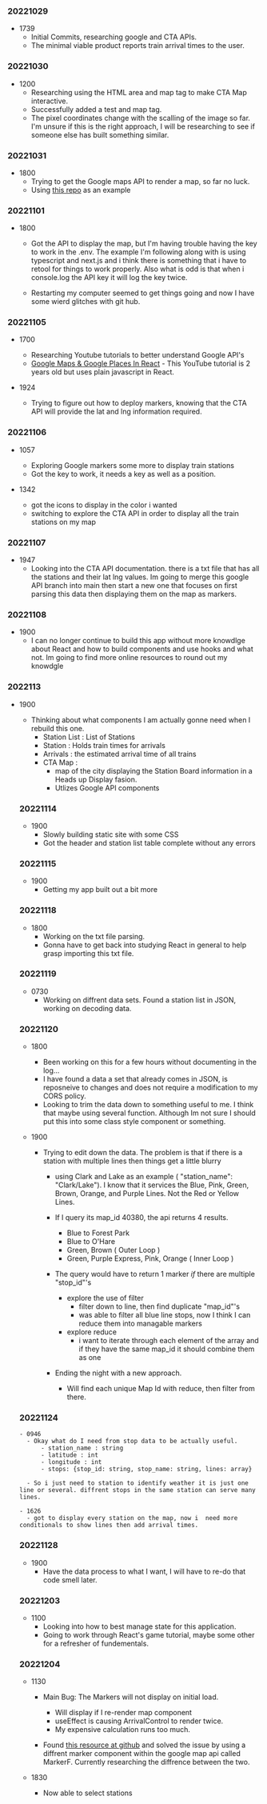 ### 20221029

- 1739 
  - Initial Commits, researching google and CTA APIs. 
  - The minimal viable product reports train arrival times to the user. 

### 20221030
- 1200 
    - Researching using the HTML area and map tag to make CTA Map interactive. 
    - Successfully added a test and map tag. 
    - The pixel coordinates change with the scalling of the image so far. I'm unsure if this is the right approach, I will be researching to see if someone else has built something similar. 


### 20221031
- 1800
    - Trying to get the Google maps API to render a map, so far no luck. 
    - Using [this repo](https://github.com/leighhalliday/google-maps-react-crash-course) as an example 

### 20221101
- 1800 

    - Got the API to display the map, but I'm having trouble having the key to work in the .env. The example I'm following along with is using typescript and next.js and i think there is something that i have to retool for things to work properly. Also what is odd is that when i console.log the API key it will log the key twice.
    
    - Restarting my computer seemed to get things going and now I have some wierd glitches with git hub.

### 20221105
- 1700 
  - Researching Youtube tutorials to better understand Google API's
  - [Google Maps & Google Places In React](https://www.youtube.com/watch?v=WZcxJGmLbSo) - This YouTube tutorial is 2 years old but uses plain javascript in React. 

- 1924 
  - Trying to figure out how to deploy markers, knowing that the CTA API will provide the lat and lng information required. 

### 20221106
- 1057
  - Exploring Google markers some more to display train stations 
  - Got the key to work, it needs a key as well as a position. 
  
- 1342 
  - got the icons to display in the color i wanted 
  - switching to explore the CTA API in order to display all the train stations on my map

### 20221107
- 1947
  - Looking into the CTA API documentation. there is a txt file that has all the stations and their lat lng values. Im going to merge this google API branch into main then start a new one that focuses on first parsing this data then displaying them on the map as markers. 

### 20221108
- 1900
  - I can no longer continue to build this app without more knowdlge about React and how to build components and use hooks and what not. Im going to find more online resources to round out my knowdgle 

### 2022113
- 1900
  - Thinking about what components I am actually gonne need when I rebuild this one. 
    - Station List : List of Stations 
    - Station : Holds train times for arrivals 
    - Arrivals : the estimated arrival time of all trains
    - CTA Map : 
      - map of the city displaying the Station Board information in a Heads up Display fasion.
      - Utlizes Google API components

  ### 20221114
  - 1900
    - Slowly building static site with some CSS
    - Got the header and station list table complete without any errors 

  ### 20221115
    - 1900
      - Getting my app built out a bit more 

  ### 20221118
    - 1800
      - Working on the txt file parsing. 
      - Gonna have to get back into studying React in general to help grasp importing this txt file. 

  ### 20221119
    - 0730
      - Working on diffrent data sets. Found a station list in JSON, working on decoding data. 

  ### 20221120

    - 1800
      - Been working on this for a few hours without documenting in the log...
      - I have found a data a set that already comes in JSON, is reposneive to changes and does not require a modification to my CORS policy. 
      - Looking to trim the data down to something useful to me. I think that maybe using several function. Although Im not sure I should put this into some class style component or something. 

    - 1900
      - Trying to edit down the data. The problem is that if there is a station with multiple lines then things get a little blurry
        - using Clark and Lake as an example ( "station_name": "Clark/Lake"). I know that it services the Blue, Pink, Green, Brown, Orange, and Purple Lines. Not the Red or Yellow Lines. 
        - If I query its map_id 40380, the api returns 4 results. 
            - Blue to Forest Park
            - Blue to O'Hare
            - Green, Brown ( Outer Loop )
            - Green, Purple Express, Pink, Orange ( Inner Loop )
        - The query would have to return 1 marker *if* there are multiple "stop_id"'s
            - explore the use of filter
                - filter down to line, then find duplicate "map_id"'s 
                - was able to filter all blue line stops, now I think I can reduce them into managable markers
            - explore reduce
                - i want to iterate through each element of the array and if they have the same map_id it should combine them as one 

        - Ending the night with a new approach.
            - Will find each unique Map Id with reduce, then filter from there. 

  ### 20221124

      - 0946 
        - Okay what do I need from stop data to be actually useful. 
            - station_name : string 
            - latitude : int
            - longitude : int 
            - stops: {stop_id: string, stop_name: string, lines: array}

        - So i just need to station to identify weather it is just one line or several. diffrent stops in the same station can serve many lines. 

      - 1626 
        - got to display every station on the map, now i  need more conditionals to show lines then add arrival times. 


  ### 20221128

    - 1900 
      - Have the data process to what I want, I will have to re-do that code smell later.

  ### 20221203 

    - 1100
      - Looking into how to best manage state for this application. 
      - Going to work through React's game tutorial, maybe some other for a refresher of fundementals.

  ### 20221204

    - 1130
      - Main Bug: The Markers will not display on initial load. 
        - Will display if I re-render map component 
        - useEffect is causing ArrivalControl to render twice. 
        - My expensive calculation runs too  much. 

      - Found [this resource at github](https://github.com/JustFly1984/react-google-maps-api/issues/2978) and solved the issue by using a diffrent marker component within the google map api called MarkerF. Currently researching the diffrence between the two. 

    - 1830
      - Now able to select stations

      

  


